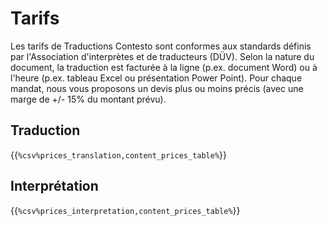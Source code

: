 # Tarifs

Les tarifs de Traductions Contesto sont conformes aux standards définis par l'Association d'interprètes et de traducteurs (DÜV). Selon la nature du document, la traduction est facturée à la ligne (p.ex. document Word) ou à l'heure (p.ex. tableau Excel ou présentation Power Point). Pour chaque mandat, nous vous proposons un devis plus ou moins précis (avec une marge de +/- 15% du montant prévu).

## Traduction

{{`%csv%prices_translation,content_prices_table%`}}

## Interprétation

{{`%csv%prices_interpretation,content_prices_table%`}}
